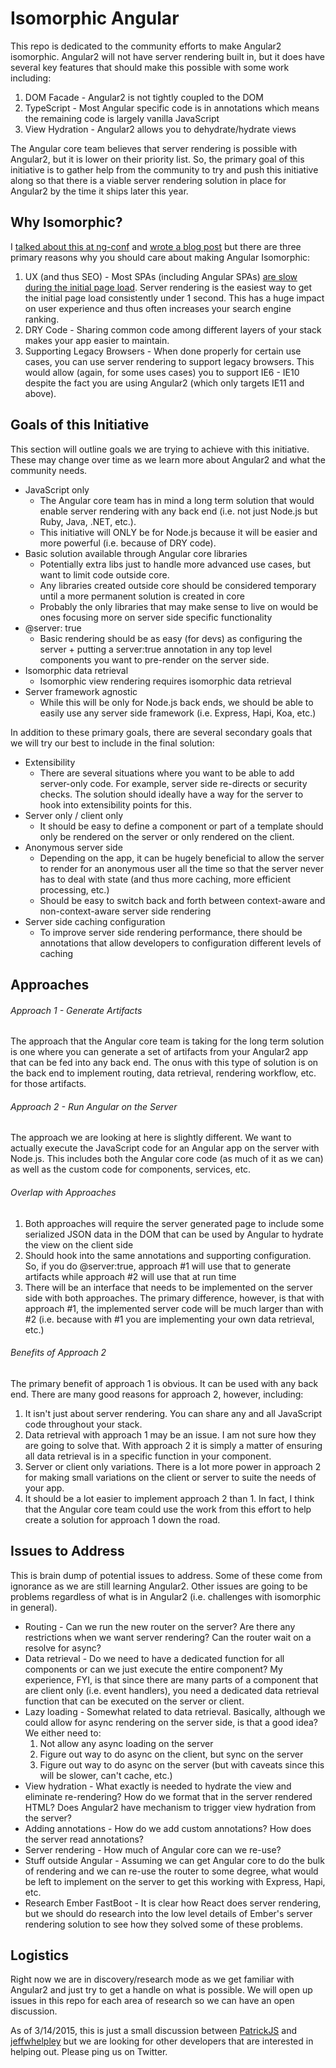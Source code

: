 # Isomorphic Angular

This repo is dedicated to the community efforts to make Angular2 isomorphic. Angular2 will not
have server rendering built in, but it does have several key features that should make this
possible with some work including:

1. DOM Facade - Angular2 is not tightly coupled to the DOM
1. TypeScript - Most Angular specific code is in annotations which means the remaining code is largely vanilla JavaScript
1. View Hydration - Angular2 allows you to dehydrate/hydrate views

The Angular core team believes that server rendering is possible with Angular2, but it is lower on
their priority list. So, the primary goal of this initiative is to gather help from the community
to try and push this initiative along so that there is a viable server rendering solution in
place for Angular2 by the time it ships later this year.

## Why Isomorphic?

I [talked about this at ng-conf](https://www.youtube.com/watch?v=2fx4F0tdvN0) and
[wrote a blog post](https://medium.com/p/more-better-unified-javascript-9384fc77ed5c) but there are three primary
reasons why you should care about making Angular Isomorphic:

1. UX (and thus SEO) - Most SPAs (including Angular SPAs) [are slow during the initial page load](http://www.filamentgroup.com/lab/mv-initial-load-times.html). Server rendering is the easiest way to get the initial page load consistently under 1 second. This has a huge impact on user experience and thus often increases your search engine ranking.
1. DRY Code - Sharing common code among different layers of your stack makes your app easier to maintain.
1. Supporting Legacy Browsers - When done properly for certain use cases, you can use server rendering to support legacy browsers. This would allow (again, for some uses cases) you to support IE6 - IE10 despite the fact you are using Angular2 (which only targets IE11 and above).

## Goals of this Initiative

This section will outline goals we are trying to achieve with this initiative. These may change over time as we
learn more about Angular2 and what the community needs.

* JavaScript only
    * The Angular core team has in mind a long term solution that would enable server rendering with any back end (i.e. not just Node.js but Ruby, Java, .NET, etc.).
    * This initiative will ONLY be for Node.js because it will be easier and more powerful (i.e. because of DRY code).
* Basic solution available through Angular core libraries
    * Potentially extra libs just to handle more advanced use cases, but want to limit code outside core.
    * Any libraries created outside core should be considered temporary until a more permanent solution is created in core
    * Probably the only libraries that may make sense to live on would be ones focusing more on server side specific functionality
* @server: true
    * Basic rendering should be as easy (for devs) as configuring the server + putting a server:true annotation in any top level components you want to pre-render on the server side.
* Isomorphic data retrieval
    * Isomorphic view rendering requires isomorphic data retrieval
* Server framework agnostic
    * While this will be only for Node.js back ends, we should be able to easily use any server side framework (i.e. Express, Hapi, Koa, etc.)

In addition to these primary goals, there are several secondary goals that we will try our best to include in the final solution:

* Extensibility
    * There are several situations where you want to be able to add server-only code. For example, server side re-directs or security checks. The solution should ideally have a way for the server to hook into extensibility points for this.
* Server only / client only
    * It should be easy to define a component or part of a template should only be rendered on the server or only rendered on the client.
* Anonymous server side
    * Depending on the app, it can be hugely beneficial to allow the server to render for an anonymous user all the time so that the server never has to deal with state (and thus more caching, more efficient processing, etc.)
    * Should be easy to switch back and forth between context-aware and non-context-aware server side rendering
* Server side caching configuration
    * To improve server side rendering performance, there should be annotations that allow developers to configuration different levels of caching

## Approaches

###### Approach 1 - Generate Artifacts

The approach that the Angular core team is taking for the long term solution is one where you can generate a set of artifacts
from your Angular2 app that can be fed into any back end. The onus with this type of solution is on the back end to implement
routing, data retrieval, rendering workflow, etc. for those artifacts.

###### Approach 2 - Run Angular on the Server

The approach we are looking at here is slightly different. We want to actually execute the JavaScript code for an Angular
app on the server with Node.js. This includes both the Angular core code (as much of it as we can) as well as the custom
code for components, services, etc.

###### Overlap with Approaches

1. Both approaches will require the server generated page to include some serialized JSON data in the DOM that can be used by Angular to hydrate the view on the client side
1. Should hook into the same annotations and supporting configuration. So, if you do @server:true, approach #1 will use that to generate artifacts while approach #2 will use that at run time
1. There will be an interface that needs to be implemented on the server side with both approaches. The primary difference, however, is that with approach #1, the implemented server code will be much larger than with #2 (i.e. because with #1 you are implementing your own data retrieval, etc.)

###### Benefits of Approach 2

The primary benefit of approach 1 is obvious. It can be used with any back end. There are many good reasons for approach 2, however, including:

1. It isn't just about server rendering. You can share any and all JavaScript code throughout your stack.
1. Data retrieval with approach 1 may be an issue. I am not sure how they are going to solve that. With approach 2 it is simply a matter of ensuring all data retrieval is in a specific function in your component.
1. Server or client only variations. There is a lot more power in approach 2 for making small variations on the client or server to suite the needs of your app.
1. It should be a lot easier to implement approach 2 than 1.  In fact, I think that the Angular core team could use the work from this effort to help create a solution for approach 1 down the road.

## Issues to Address

This is brain dump of potential issues to address. Some of these come from ignorance as we are still learning
Angular2. Other issues are going to be problems regardless of what is in Angular2 (i.e. challenges with isomorphic in general).

* Routing - Can we run the new router on the server? Are there any restrictions when we want server rendering? Can the router wait on a resolve for async?
* Data retrieval - Do we need to have a dedicated function for all components or can we just execute the entire component? My experience, FYI, is that since there are many parts of a component that are client only (i.e. event handlers), you need a dedicated data retrieval function that can be executed on the server or client.
* Lazy loading - Somewhat related to data retrieval. Basically, although we could allow for async rendering on the server side, is that a good idea? We either need to:
    1. Not allow any async loading on the server
    1. Figure out way to do async on the client, but sync on the server
    1. Figure out way to do async on the server (but with caveats since this will be slower, can't cache, etc.)
* View hydration - What exactly is needed to hydrate the view and eliminate re-rendering? How do we format that in the server rendered HTML? Does Angular2 have mechanism to trigger view hydration from the server?
* Adding annotations - How do we add custom annotations? How does the server read annotations?
* Server rendering - How much of Angular core can we re-use?
* Stuff outside Angular - Assuming we can get Angular core to do the bulk of rendering and we can re-use the router to some degree, what would be left to implement on the server to get this working with Express, Hapi, etc.
* Research Ember FastBoot - It is clear how React does server rendering, but we should do research into the low level details of Ember's server rendering solution to see how they solved some of these problems.

## Logistics

Right now we are in discovery/research mode as we get familiar with Angular2 and just try to get a handle on what is possible. We will open up
issues in this repo for each area of research so we can have an open discussion.

As of 3/14/2015, this is just a small discussion between [PatrickJS](https://github.com/gdi2290) and [jeffwhelpley](https://github.com/jeffwhelpley) but
we are looking for other developers that are interested in helping out. Please ping us on Twitter.
